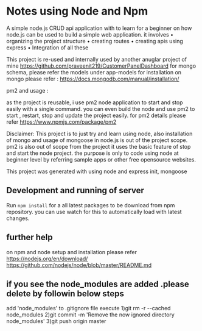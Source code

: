 # Notes using Node and Npm

A simple node.js CRUD api application with to learn for a beginner on how node.js  can be used to build a simple web application. it involves
•	organizing the project structure
•	creating routes
•	creating apis using express
•	Integration of all these

This project is re-used and internally used by another anuglar project of mine 
https://github.com/praveenit219/CustomerPanelDashboard
for mongo schema, please refer the models under app-models
for installation on mongo please refer : https://docs.mongodb.com/manual/installation/

pm2 and usage :

as the project is reusable, i use pm2 node application to start and stop easily with a single command. you can even build the node and use pm2 to start , restart, stop and update the project easily. for pm2 details please refer 
https://www.npmjs.com/package/pm2


Disclaimer: This project is to just try and learn using node, also installation of mongo and usage of mongoose in node.js is out of the project scope. pm2 is also out of scope from the project it uses the basic feature of stop and start the node project. the purpose is only to code using node at beginner level by referring sample apps or other free opensource websites.

This project was generated with  using node and express init, mongoose

## Development  and running of server

Run `npm install` for a all latest packages to be download from npm repository.  you can use watch for this to automatically load with latest changes.

## further help 

on npm and node setup and installation please refer
https://nodejs.org/en/download/
https://github.com/nodejs/node/blob/master/README.md

## if you see the node_modules are added .please delete by followin below steps
add 'node_modules' to .gitignore file
execute
1)git rm -r --cached node_modules
2)git commit -m 'Remove the now ignored directory node_modules'
3)git push origin master
